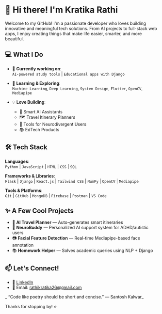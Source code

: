 # 👋 Hi there! I'm Kratika Rathi

Welcome to my GitHub! I'm a passionate developer who loves building innovative and meaningful tech solutions. From AI projects to full-stack web apps, I enjoy creating things that make life easier, smarter, and more beautiful.


## 💻 What I Do

- 🎯 **Currently working on**:  
  `AI-powered study tools` | `Educational apps with Django`

- 🧠 **Learning & Exploring**:  
  `Machine Learning`, `Deep Learning`, `System Design`, `Flutter`, `OpenCV`, `Mediapipe`

- 💡 **Love Building**:  
  - 🧠 Smart AI Assistants  
  - 🗺️ Travel Itinerary Planners  
  - 🧩 Tools for Neurodivergent Users  
  - 📚 EdTech Products  


## 🛠 Tech Stack

**Languages**:  
`Python` | `JavaScript` | `HTML` | `CSS` | `SQL`

**Frameworks & Libraries**:  
`Flask` | `Django` | `React.js` | `Tailwind CSS` | `NumPy` | `OpenCV` | `Mediapipe`

**Tools & Platforms**:  
`Git` | `GitHub` | `MongoDB` | `Firebase` | `Postman` | `VS Code`


## ✨ A Few Cool Projects

- 🧳 **AI Travel Planner** — Auto-generates smart itineraries  
- 🧠 **NeuroBuddy** — Personalized AI support system for ADHD/autistic users  
- 📷 **Facial Feature Detection** — Real-time Mediapipe-based face annotation  
- 📚 **Homework Helper** — Solves academic queries using NLP + Django


## 📫 Let's Connect!

- 🔗 [LinkedIn](www.linkedin.com/in/kratika-rathi-1b14382b7)
- 📧 Email: rathikratika26@gmail.com


_ “Code like poetry should be short and concise.” — Santosh Kalwar_

Thanks for stopping by! ⭐️
